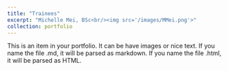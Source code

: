 ```yaml
---
title: "Trainees"
excerpt: "Michelle Mei, BSc<br/><img src='/images/MMei.png'>"
collection: portfolio
---
```


This is an item in your portfolio. It can be have images or nice text. If you name the file .md, it will be parsed as markdown. If you name the file .html, it will be parsed as HTML. 
